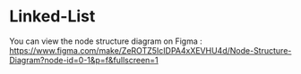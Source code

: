 # Linked-List

You can view the node structure diagram on Figma : https://www.figma.com/make/ZeROTZ5IcIDPA4xXEVHU4d/Node-Structure-Diagram?node-id=0-1&p=f&fullscreen=1
